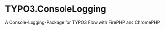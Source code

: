 TYPO3.ConsoleLogging
====================

A Console-Logging-Package for TYPO3 Flow with FirePHP and ChromePHP